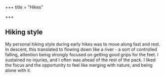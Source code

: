 +++
title = "Hikes"

+++

## Hiking style

My personal hiking style during early hikes was to move along fast and rest. In descent, this translated to flowing down like a river - a sort of controlled falling, attention being strongly focused on getting good grips for the feet. I sustained no injuries, and I often was ahead of the rest of the pack. I liked the focus and the opportunity to feel like merging with nature, and being alone with it.  
